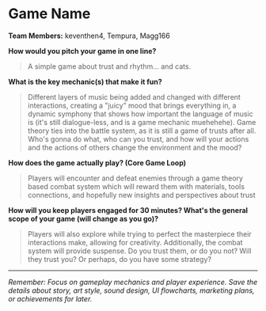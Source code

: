# Game Name

**Team Members:** keventhen4, Tempura, Magg166

**How would you pitch your game in one line?**
> A simple game about trust and rhythm... and cats.

**What is the key mechanic(s) that make it fun?**
> Different layers of music being added and changed with different interactions, creating a "juicy" mood that brings everything in, a dynamic symphony that shows how important the language of music is (it's still dialogue-less, and is a game mechanic muehehehe). Game theory ties into the battle system, as it is still a game of trusts after all. Who's gonna do what, who can you trust, and how will your actions and the actions of others change the environment and the mood?

**How does the game actually play? (Core Game Loop)**
> Players will encounter and defeat enemies through a game theory based combat system which will reward them with materials, tools connections, and hopefully new insights and perspectives about trust

**How will you keep players engaged for 30 minutes? What's the general scope of your game (will change as you go)?**
> Players will also explore while trying to perfect the masterpiece their interactions make, allowing for creativity. Additionally, the combat system will provide suspense. Do you trust them, or do you not? Will they trust you? Or perhaps, do you have some strategy?

---
*Remember: Focus on gameplay mechanics and player experience. Save the details about story, art style, sound design, UI flowcharts, marketing plans, or achievements for later.*
